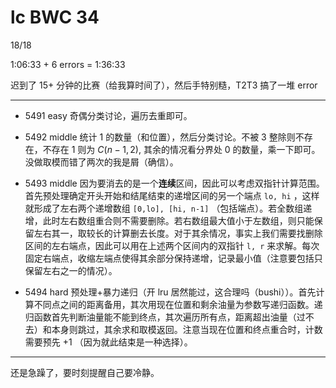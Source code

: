 # lc BWC 34

18/18

1:06:33 + 6 errors = 1:36:33

迟到了 15+ 分钟的比赛（给我算时间了），然后手特别糙，T2T3 搞了一堆 error

------
- 5491 easy
    奇偶分类讨论，遍历去重即可。

- 5492 middle
    统计 1 的数量（和位置），然后分类讨论。不被 3 整除则不存在，不存在 1 则为 $C(n-1,2)$, 其余的情况看分界处 0 的数量，乘一下即可。
    没做取模而错了两次的我是屑（确信）。

- 5493 middle
    因为要消去的是一个**连续**区间，因此可以考虑双指针计算范围。首先预处理确定开头开始和结尾结束的递增区间的另一个端点 `lo, hi` ，这样就形成了左右两个递增数组 `[0,lo], [hi, n-1]` （包括端点）。若全数组递增，此时左右数组重合则不需要删除。若右数组最大值小于左数组，则只能保留左右其一，取较长的计算删去长度。对于其余情况，事实上我们需要找删除区间的左右端点，因此可以用在上述两个区间内的双指针 `l, r` 来求解。每次固定右端点，收缩左端点使得其余部分保持递增，记录最小值（注意要包括只保留左右之一的情况）。

- 5494 hard
    预处理+暴力递归（开 lru 居然能过，这合理吗（bushi））。首先计算不同点之间的距离备用，其次用现在位置和剩余油量为参数写递归函数。递归函数首先判断油量能不能到终点，其次遍历所有点，距离超出油量（过不去）和本身则跳过，其余求和取模返回。注意当现在位置和终点重合时，计数需要预先 +1 （因为就此结束是一种选择）。

------

还是急躁了，要时刻提醒自己要冷静。